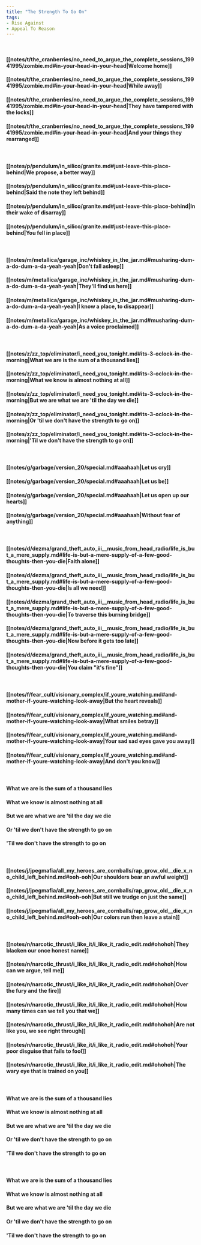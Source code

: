 ```yaml
---
title: "The Strength To Go On"
tags:
- Rise Against
- Appeal To Reason
---
```

&nbsp;
#### [[notes/t/the_cranberries/no_need_to_argue_the_complete_sessions_19941995/zombie.md#in-your-head-in-your-head|Welcome home]]
#### [[notes/t/the_cranberries/no_need_to_argue_the_complete_sessions_19941995/zombie.md#in-your-head-in-your-head|While away]]
#### [[notes/t/the_cranberries/no_need_to_argue_the_complete_sessions_19941995/zombie.md#in-your-head-in-your-head|They have tampered with the locks]]
#### [[notes/t/the_cranberries/no_need_to_argue_the_complete_sessions_19941995/zombie.md#in-your-head-in-your-head|And your things they rearranged]]
&nbsp;
#### [[notes/p/pendulum/in_silico/granite.md#just-leave-this-place-behind|We propose,  a better way]]
#### [[notes/p/pendulum/in_silico/granite.md#just-leave-this-place-behind|Said the note they left behind]]
#### [[notes/p/pendulum/in_silico/granite.md#just-leave-this-place-behind|In their wake of disarray]]
#### [[notes/p/pendulum/in_silico/granite.md#just-leave-this-place-behind|You fell in place]]
&nbsp;
#### [[notes/m/metallica/garage_inc/whiskey_in_the_jar.md#musharing-dum-a-do-dum-a-da-yeah-yeah|Don't fall asleep]]
#### [[notes/m/metallica/garage_inc/whiskey_in_the_jar.md#musharing-dum-a-do-dum-a-da-yeah-yeah|They'll find us here]]
#### [[notes/m/metallica/garage_inc/whiskey_in_the_jar.md#musharing-dum-a-do-dum-a-da-yeah-yeah|I know a place, to disappear]]
#### [[notes/m/metallica/garage_inc/whiskey_in_the_jar.md#musharing-dum-a-do-dum-a-da-yeah-yeah|As a voice proclaimed]]
&nbsp;
#### [[notes/z/zz_top/eliminator/i_need_you_tonight.md#its-3-oclock-in-the-morning|What we are is the sum of a thousand lies]]
#### [[notes/z/zz_top/eliminator/i_need_you_tonight.md#its-3-oclock-in-the-morning|What we know is almost nothing at all]]
#### [[notes/z/zz_top/eliminator/i_need_you_tonight.md#its-3-oclock-in-the-morning|But we are what we are 'til the day we die]]
#### [[notes/z/zz_top/eliminator/i_need_you_tonight.md#its-3-oclock-in-the-morning|Or 'til we don't have the strength to go on]]
#### [[notes/z/zz_top/eliminator/i_need_you_tonight.md#its-3-oclock-in-the-morning|'Til we don't have the strength to go on]]
&nbsp;
#### [[notes/g/garbage/version_20/special.md#aaahaah|Let us cry]]
#### [[notes/g/garbage/version_20/special.md#aaahaah|Let us be]]
#### [[notes/g/garbage/version_20/special.md#aaahaah|Let us open up our hearts]]
#### [[notes/g/garbage/version_20/special.md#aaahaah|Without fear of anything]]
&nbsp;
#### [[notes/d/dezma/grand_theft_auto_iii__music_from_head_radio/life_is_but_a_mere_supply.md#life-is-but-a-mere-supply-of-a-few-good-thoughts-then-you-die|Faith alone]]
#### [[notes/d/dezma/grand_theft_auto_iii__music_from_head_radio/life_is_but_a_mere_supply.md#life-is-but-a-mere-supply-of-a-few-good-thoughts-then-you-die|Is all we need]]
#### [[notes/d/dezma/grand_theft_auto_iii__music_from_head_radio/life_is_but_a_mere_supply.md#life-is-but-a-mere-supply-of-a-few-good-thoughts-then-you-die|To traverse this burning bridge]]
#### [[notes/d/dezma/grand_theft_auto_iii__music_from_head_radio/life_is_but_a_mere_supply.md#life-is-but-a-mere-supply-of-a-few-good-thoughts-then-you-die|Now before it gets too late]]
#### [[notes/d/dezma/grand_theft_auto_iii__music_from_head_radio/life_is_but_a_mere_supply.md#life-is-but-a-mere-supply-of-a-few-good-thoughts-then-you-die|You claim "it's fine"]]
&nbsp;
#### [[notes/f/fear_cult/visionary_complex/if_youre_watching.md#and-mother-if-youre-watching-look-away|But the heart reveals]]
#### [[notes/f/fear_cult/visionary_complex/if_youre_watching.md#and-mother-if-youre-watching-look-away|What smiles betray]]
#### [[notes/f/fear_cult/visionary_complex/if_youre_watching.md#and-mother-if-youre-watching-look-away|Your sad sad eyes gave you away]]
#### [[notes/f/fear_cult/visionary_complex/if_youre_watching.md#and-mother-if-youre-watching-look-away|And don't you know]]
&nbsp;
#### What we are is the sum of a thousand lies
#### What we know is almost nothing at all
#### But we are what we are 'til the day we die
#### Or 'til we don't have the strength to go on
#### 'Til we don't have the strength to go on
&nbsp;
#### [[notes/j/jpegmafia/all_my_heroes_are_cornballs/rap_grow_old__die_x_no_child_left_behind.md#ooh-ooh|Our shoulders bear an awful weight]]
#### [[notes/j/jpegmafia/all_my_heroes_are_cornballs/rap_grow_old__die_x_no_child_left_behind.md#ooh-ooh|But still we trudge on just the same]]
#### [[notes/j/jpegmafia/all_my_heroes_are_cornballs/rap_grow_old__die_x_no_child_left_behind.md#ooh-ooh|Our colors run then leave a stain]]
&nbsp;
#### [[notes/n/narcotic_thrust/i_like_it/i_like_it_radio_edit.md#ohohoh|They blacken our once honest name]]
#### [[notes/n/narcotic_thrust/i_like_it/i_like_it_radio_edit.md#ohohoh|How can we argue, tell me]]
#### [[notes/n/narcotic_thrust/i_like_it/i_like_it_radio_edit.md#ohohoh|Over the fury and the fire]]
#### [[notes/n/narcotic_thrust/i_like_it/i_like_it_radio_edit.md#ohohoh|How many times can we tell you that we]]
#### [[notes/n/narcotic_thrust/i_like_it/i_like_it_radio_edit.md#ohohoh|Are not like you, we see right through]]
#### [[notes/n/narcotic_thrust/i_like_it/i_like_it_radio_edit.md#ohohoh|Your poor disguise that fails to fool]]
#### [[notes/n/narcotic_thrust/i_like_it/i_like_it_radio_edit.md#ohohoh|The wary eye that is trained on you]]
&nbsp;
#### What we are is the sum of a thousand lies
#### What we know is almost nothing at all
#### But we are what we are 'til the day we die
#### Or 'til we don't have the strength to go on
#### 'Til we don't have the strength to go on
&nbsp;
#### What we are is the sum of a thousand lies
#### What we know is almost nothing at all
#### But we are what we are 'til the day we die
#### Or 'til we don't have the strength to go on
#### 'Til we don't have the strength to go on
